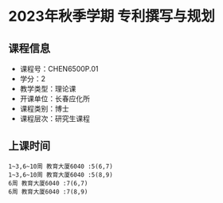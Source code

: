 # 2023年秋季学期 专利撰写与规划 






## 课程信息

- 课程号：CHEN6500P.01
- 学分：2
- 教学类型：理论课
- 开课单位：长春应化所
- 课程类别：博士
- 课程层次：研究生课程

## 上课时间

```
1~3,6~10周 教育大厦6040 :5(6,7)
1~3,6~10周 教育大厦6040 :5(8,9)
6周 教育大厦6040 :7(6,7)
6周 教育大厦6040 :7(8,9)
```

